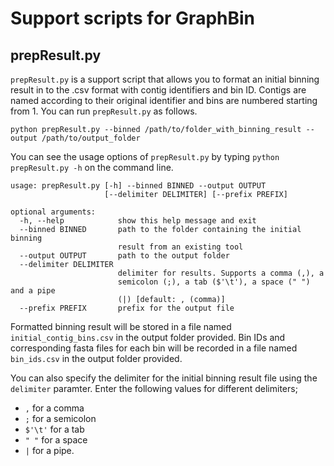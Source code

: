 # Support scripts for GraphBin

## prepResult.py

`prepResult.py` is a support script that allows you to format an initial binning result in to the .csv format with contig identifiers and bin ID. Contigs are named according to their original identifier and bins are numbered starting from 1. You can run `prepResult.py` as follows.

```
python prepResult.py --binned /path/to/folder_with_binning_result --output /path/to/output_folder
```
You can see the usage options of `prepResult.py` by typing `python prepResult.py -h` on the command line.

```
usage: prepResult.py [-h] --binned BINNED --output OUTPUT
                     [--delimiter DELIMITER] [--prefix PREFIX]

optional arguments:
  -h, --help            show this help message and exit
  --binned BINNED       path to the folder containing the initial binning
                        result from an existing tool
  --output OUTPUT       path to the output folder
  --delimiter DELIMITER
                        delimiter for results. Supports a comma (,), a
                        semicolon (;), a tab ($'\t'), a space (" ") and a pipe
                        (|) [default: , (comma)]
  --prefix PREFIX       prefix for the output file
```

Formatted binning result will be stored in a file named `initial_contig_bins.csv` in the output folder provided. Bin IDs and corresponding fasta files for each bin will be recorded in a file named `bin_ids.csv` in the output folder provided.

You can also specify the delimiter for the initial binning result file using the `delimiter` paramter. Enter the following values for different delimiters; 
* `,` for a comma
* `;` for a semicolon
* `$'\t'` for a tab
* `" "` for a space 
* `|` for a pipe.
